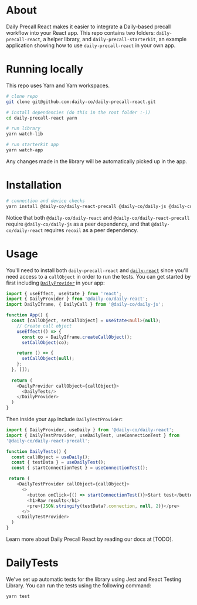 # About
Daily Precall React makes it easier to integrate a Daily-based precall workflow into your React app. This repo contains two folders: `daily-precall-react`,
a helper library, and `daily-precall-starterkit`, an example application showing how to use `daily-precall-react` in your own app.

# Running locally 
This repo uses Yarn and Yarn workspaces.
```bash
# clone repo
git clone git@github.com:daily-co/daily-precall-react.git

# install dependencies (do this in the root folder :-))
cd daily-precall-react yarn

# run library
yarn watch-lib

# run starterkit app
yarn watch-app
```
Any changes made in the library will be automatically picked up in the app.

# Installation
```bash
# connection and device checks
yarn install @daily-co/daily-react-precall @daily-co/daily-js @daily-co/daily-react recoil
```

Notice that both `@daily-co/daily-react` and `@daily-co/daily-react-precall` require `@daily-co/daily-js` as a peer dependency, and that
`@daily-co/daily-react` requires `recoil` as a peer dependency.

# Usage
You'll need to install both `daily-precall-react` and [`daily-react`](https://docs.daily.co/reference/daily-react) since you'll need access to a `callObject` in order
to run the tests. You can get started by first including [`DailyProvider`](https://docs.daily.co/reference/daily-react/daily-provider) in your app:

```typescript jsx
import { useEffect, useState } from 'react';
import { DailyProvider } from '@daily-co/daily-react';
import DailyIframe, { DailyCall } from '@daily-co/daily-js';

function App() {
  const [callObject, setCallObject] = useState<null>(null);
    // Create call object
    useEffect(() => {
      const co = DailyIframe.createCallObject();
      setCallObject(co);

    return () => {
      setCallObject(null);
    };
  }, []);
  
  return (
    <DailyProvider callObject={callObject}>
      <DailyTests/>
    </DailyProvider>
  )
}
```

Then inside your `App` include `DailyTestProvider`:

```typescript jsx
import { DailyProvider, useDaily } from '@daily-co/daily-react';
import { DailyTestProvider, useDailyTest, useConnectionTest } from 
'@daily-co/daily-react-precall';

function DailyTests() {
  const callObject = useDaily();
  const { testData } = useDailyTest();
  const { startConnectionTest } = useConnectionTest();

 return (
    <DailyTestProvider callObject={callObject}>
      <>
        <button onClick={() => startConnectionTest()}>Start test</button>
        <h1>Raw results</h1>
        <pre>{JSON.stringify(testData?.connection, null, 2)}</pre>
      </>
    </DailyTestProvider>
  )
}
```
Learn more about Daily Precall React by reading our docs at [TODO].


# DailyTests
We've set up automatic tests for the library using Jest and React Testing Library. You can run the tests using the following command:

```bash
yarn test
```
